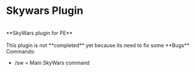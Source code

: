 Skywars Plugin
======
</br>
**SkyWars plugin for PE**
<br>
</br>
This plugin is not **completed** yet because its need to fix some **Bugs**
</br>
Commands:

* /sw = Main SkyWars command



